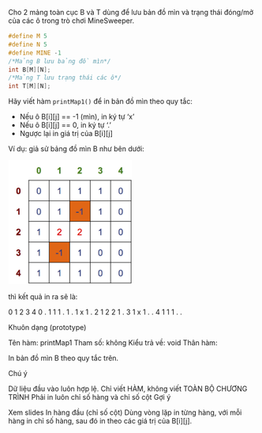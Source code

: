 Cho 2 mảng toàn cục B và T dùng để lưu bản đồ mìn và trạng thái đóng/mở của các ô trong trò chơi MineSweeper.
```cpp
#define M 5
#define N 5
#define MINE -1
/*Mảng B lưu bảng đồ mìn*/
int B[M][N];
/*Mảng T lưu trạng thái các ô*/
int T[M][N];
```
Hãy viết hàm `printMap1()` để in bản đồ mìn theo quy tắc:
- Nếu ô B[i][j] == -1 (mìn), in ký tự ‘x’
- Nếu ô B[i][j] == 0, in ký tự ‘.’
- Ngược lại in giá trị của B[i][j]

Ví dụ: giả sử bảng đồ mìn B như bên dưới:

<img src="../images/count-mine.png" width="250">

thì kết quả in ra sẽ là:

  0 1 2 3 4 
0 . 1 1 1 .
1 . 1 x 1 .
2 1 2 2 1 .
3 1 x 1 . .
4 1 1 1 . .


Khuôn dạng (prototype)

Tên hàm: printMap1
Tham số: không
Kiểu trả về: void
Thân hàm:

In bản đồ mìn B theo quy tắc trên.


Chú ý

Dữ liệu đầu vào luôn hợp lệ.
Chỉ viết HÀM, không viết TOÀN BỘ CHƯƠNG TRÌNH
Phải in luôn chỉ số hàng và chỉ số cột
Gợi ý

Xem slides
In hàng đầu (chỉ số cột)
Dùng vòng lặp in từng hàng, với mỗi hàng in chỉ số hàng, sau đó in theo các giá trị của B[i][j].